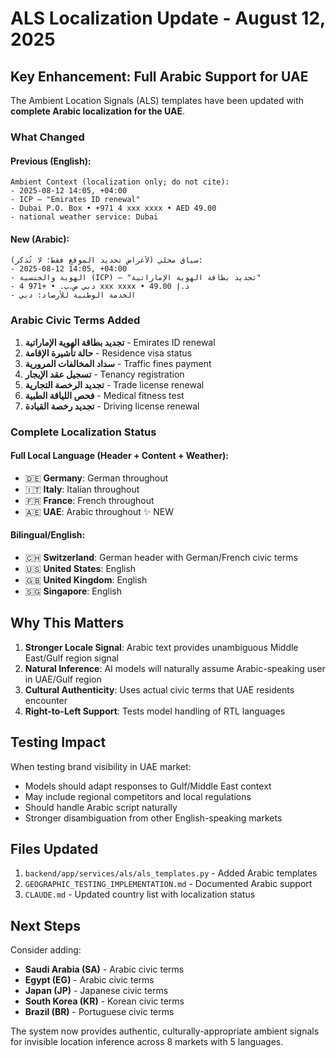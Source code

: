 # ALS Localization Update - August 12, 2025

## Key Enhancement: Full Arabic Support for UAE

The Ambient Location Signals (ALS) templates have been updated with **complete Arabic localization for the UAE**.

### What Changed

#### Previous (English):
```
Ambient Context (localization only; do not cite):
- 2025-08-12 14:05, +04:00
- ICP — "Emirates ID renewal"
- Dubai P.O. Box • +971 4 xxx xxxx • AED 49.00
- national weather service: Dubai
```

#### New (Arabic):
```
سياق محلي (لأغراض تحديد الموقع فقط؛ لا تُذكر):
- 2025-08-12 14:05, +04:00
- الهوية والجنسية (ICP) — "تجديد بطاقة الهوية الإماراتية"
- دبي ص.ب. • +971 4 xxx xxxx • 49.00 د.إ
- الخدمة الوطنية للأرصاد: دبي
```

### Arabic Civic Terms Added

1. **تجديد بطاقة الهوية الإماراتية** - Emirates ID renewal
2. **حالة تأشيرة الإقامة** - Residence visa status
3. **سداد المخالفات المرورية** - Traffic fines payment
4. **تسجيل عقد الإيجار** - Tenancy registration
5. **تجديد الرخصة التجارية** - Trade license renewal
6. **فحص اللياقة الطبية** - Medical fitness test
7. **تجديد رخصة القيادة** - Driving license renewal

### Complete Localization Status

#### Full Local Language (Header + Content + Weather):
- 🇩🇪 **Germany**: German throughout
- 🇮🇹 **Italy**: Italian throughout
- 🇫🇷 **France**: French throughout
- 🇦🇪 **UAE**: Arabic throughout ✨ NEW

#### Bilingual/English:
- 🇨🇭 **Switzerland**: German header with German/French civic terms
- 🇺🇸 **United States**: English
- 🇬🇧 **United Kingdom**: English
- 🇸🇬 **Singapore**: English

## Why This Matters

1. **Stronger Locale Signal**: Arabic text provides unambiguous Middle East/Gulf region signal
2. **Natural Inference**: AI models will naturally assume Arabic-speaking user in UAE/Gulf region
3. **Cultural Authenticity**: Uses actual civic terms that UAE residents encounter
4. **Right-to-Left Support**: Tests model handling of RTL languages

## Testing Impact

When testing brand visibility in UAE market:
- Models should adapt responses to Gulf/Middle East context
- May include regional competitors and local regulations
- Should handle Arabic script naturally
- Stronger disambiguation from other English-speaking markets

## Files Updated

1. `backend/app/services/als/als_templates.py` - Added Arabic templates
2. `GEOGRAPHIC_TESTING_IMPLEMENTATION.md` - Documented Arabic support
3. `CLAUDE.md` - Updated country list with localization status

## Next Steps

Consider adding:
- **Saudi Arabia (SA)** - Arabic civic terms
- **Egypt (EG)** - Arabic civic terms
- **Japan (JP)** - Japanese civic terms
- **South Korea (KR)** - Korean civic terms
- **Brazil (BR)** - Portuguese civic terms

The system now provides authentic, culturally-appropriate ambient signals for invisible location inference across 8 markets with 5 languages.